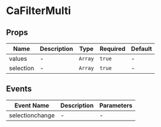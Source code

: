 # CaFilterMulti

## Props

<!-- @vuese:CaFilterMulti:props:start -->
|Name|Description|Type|Required|Default|
|---|---|---|---|---|
|values|-|`Array`|`true`|-|
|selection|-|`Array`|`true`|-|

<!-- @vuese:CaFilterMulti:props:end -->


## Events

<!-- @vuese:CaFilterMulti:events:start -->
|Event Name|Description|Parameters|
|---|---|---|
|selectionchange|-|-|

<!-- @vuese:CaFilterMulti:events:end -->


